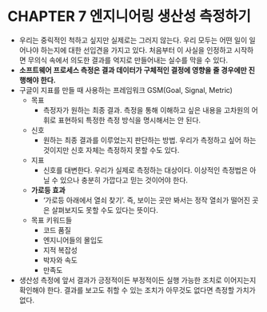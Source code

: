 # CHAPTER 7 엔지니어링 생산성 측정하기

- 우리는 중릭적인 척하고 싶지만 실제로는 그러지 않는다. 우리 모두는 어떤 일이 일어나야 하는지에 대한 선입견을 가지고 있다. 처음부터 이 사실을 인정하고 시작하면 무의식 속에서 의도한 결과를 억지로 만들어내는 실수를 막을 수 있다.
- **소프트웨어 프로세스 측정은 결과 데이터가 구체적인 결정에 영향을 줄 경우에만 진행해야 한다.**
- 구글이 지표를 만들 때 사용하는 프레임워크 GSM(Goal, Signal, Metric)
    - 목표
        - 측정자가 원하는 최종 결과. 측정을 통해 이해하고 싶은 내용을 고차원의 어휘로 표현하되 특정한 측정 방식을 명시해서는 안 된다.
    - 신호
        - 원하는 최종 결과를 이루었는지 판단하는 방법. 우리가 측정하고 싶어 하는 것이지만 신호 자체는 측정하지 못할 수도 있다.
    - 지표
        - 신호를 대변한다. 우리가 실제로 측정하는 대상이다. 이상적인 측정법은 아닐 수 있으나 충분히 가깝다고 믿는 것이어야 한다.
    - **가로등 효과**
        - ‘가로등 아래에서 열쇠 찾기’. 즉, 보이는 곳만 봐서는 정작 열쇠가 떨어진 곳은 살펴보지도 못할 수도 있다는 뜻이다.
    - 목표 키워드들
        - 코드 품질
        - 엔지니어들의 몰입도
        - 지적 복잡성
        - 박자와 속도
        - 만족도
- 생산성 측정에 앞서 결과가 긍정적이든 부정적이든 실행 가능한 조치로 이어지는지 확인해야 한다. 결과를 보고도 취할 수 있는 조치가 아무것도 없다면 측정할 가치가 없다.